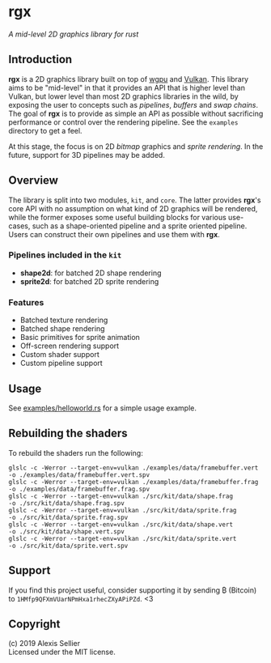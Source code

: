 rgx
===

*A mid-level 2D graphics library for rust*

Introduction
------------
**rgx** is a 2D graphics library built on top of [wgpu] and [Vulkan]. This
library aims to be "mid-level" in that it provides an API that is higher level
than Vulkan, but lower level than most 2D graphics libraries in the wild, by
exposing the user to concepts such as *pipelines*, *buffers* and *swap chains*.
The goal of **rgx** is to provide as simple an API as possible without
sacrificing performance or control over the rendering pipeline.  See the
`examples` directory to get a feel.

At this stage, the focus is on 2D *bitmap* graphics and *sprite rendering*. In the
future, support for 3D pipelines may be added.

[wgpu]: https://crates.io/crates/wgpu
[WebGPU]: https://www.w3.org/community/gpu/
[Vulkan]: https://www.khronos.org/vulkan/

Overview
--------
The library is split into two modules, `kit`, and `core`. The latter provides
**rgx**'s core API with no assumption on what kind of 2D graphics will be
rendered, while the former exposes some useful building blocks for various use-cases,
such as a shape-oriented pipeline and a sprite oriented pipeline. Users can construct
their own pipelines and use them with **rgx**.

### Pipelines included in the `kit`

* **shape2d**: for batched 2D shape rendering
* **sprite2d**: for batched 2D sprite rendering

### Features

* Batched texture rendering
* Batched shape rendering
* Basic primitives for sprite animation
* Off-screen rendering support
* Custom shader support
* Custom pipeline support

Usage
-----
See [examples/helloworld.rs](examples/helloworld.rs) for a simple usage example.


Rebuilding the shaders
----------------------
To rebuild the shaders run the following:

    glslc -c -Werror --target-env=vulkan ./examples/data/framebuffer.vert -o ./examples/data/framebuffer.vert.spv
    glslc -c -Werror --target-env=vulkan ./examples/data/framebuffer.frag -o ./examples/data/framebuffer.frag.spv
    glslc -c -Werror --target-env=vulkan ./src/kit/data/shape.frag        -o ./src/kit/data/shape.frag.spv
    glslc -c -Werror --target-env=vulkan ./src/kit/data/sprite.frag       -o ./src/kit/data/sprite.frag.spv
    glslc -c -Werror --target-env=vulkan ./src/kit/data/shape.vert        -o ./src/kit/data/shape.vert.spv
    glslc -c -Werror --target-env=vulkan ./src/kit/data/sprite.vert       -o ./src/kit/data/sprite.vert.spv

Support
-------
If you find this project useful, consider supporting it by sending ₿ (Bitcoin) to
`1HMfp9QFXmVUarNPmHxa1rhecZXyAPiPZd`. <3

Copyright
---------
(c) 2019 Alexis Sellier\
Licensed under the MIT license.
